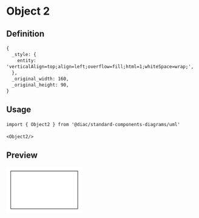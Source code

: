 # Object 2

## Definition

```
{
  _style: { 
    entity: 'verticalAlign=top;align=left;overflow=fill;html=1;whiteSpace=wrap;',
  },
  _original_width: 160,
  _original_height: 90,
}
```

## Usage

```
import { Object2 } from '@diac/standard-components-diagrams/uml'

<Object2/>
```

## Preview

<img src="./object-2.png" width="200"/>
